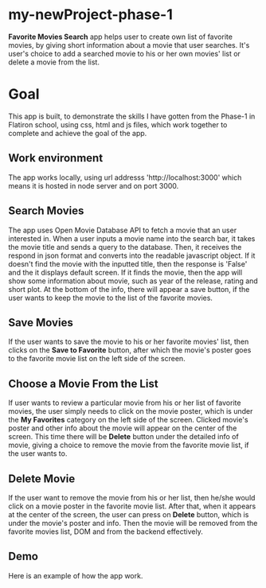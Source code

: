 # my-newProject-phase-1

**Favorite Movies Search** app helps user to create own list of favorite movies, by giving short information about a movie that user searches. It's user's choice to add a searched movie to his or her own movies' list or delete a movie from the list.


# Goal

This app is built, to demonstrate the skills I have gotten from the Phase-1 in Flatiron school, using css, html and js files, which work together to complete and achieve the goal of the app. 

## Work environment

The app works locally, using url addresss 'http://localhost:3000' which means it is hosted in node server and on port 3000. 

## Search Movies

The app uses Open Movie Database API to fetch a movie that an user interested in. When a user inputs a movie name into the search bar, it takes the movie title and sends a query to the database. Then, it receives the respond in json format and converts into the readable javascript object. If it doesn't find the movie with the inputted title, then the response is 'False' and  the it displays default screen. If it finds the movie, then the app will show some information about movie, such as year of the release, rating and short plot. At the bottom of the info, there will appear a save button, if the user wants to keep the movie to the list of the favorite movies.

## Save Movies

If the user wants to save the movie to his or her favorite movies' list, then clicks on the **Save to Favorite** button, after which the movie's poster goes to the favorite movie list on the left side of the screen.

## Choose a Movie From the List

If user wants to review a particular movie from his or her list of favorite movies, the user simply needs to click on the movie poster, which is under the **My Favorites** category on the left side of the screen. Clicked movie's poster and other info about the movie will appear on the center of the screen. This time there will be **Delete** button under the detailed info of movie, giving a choice to remove the movie from the favorite movie list, if the user wants to. 

## Delete Movie

If the user want to remove the movie from his or her list, then he/she would click on a movie poster in the favorite movie list. After that, when it appears at the center of the screen, the user can press on **Delete** button, which is under the movie's poster and info. Then the movie will be removed from the favorite movies list, DOM and from the backend effectively. 

## Demo

Here is an example of how the app work.